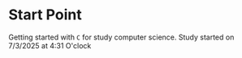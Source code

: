 # Start Point 

Getting started with `C` for study computer science. Study started on 7/3/2025 at 4:31 O'clock 
